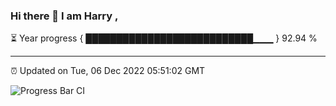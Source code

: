 ### Hi there 👋 I am Harry , 

⏳ Year progress { ███████████████████████████▁▁▁ } 92.94 %

---

⏰ Updated on Tue, 06 Dec 2022 05:51:02 GMT

![Progress Bar CI](https://github.com/duykhang68/duykhang68/workflows/Progress%20Bar%20CI/badge.svg)
